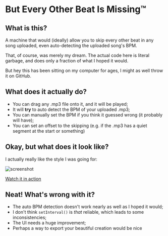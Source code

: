 # But Every Other Beat Is Missing™

## What is this?

A machine that would (ideally) allow you to skip every other beat
in any song uploaded, even auto-detecting the uploaded song's BPM.

That, of course, was merely my dream. The actual code here is
literal garbage, and does only a fraction of what I hoped it would.

But hey this has been sitting on my computer for ages, I might
as well throw it on GitHub.

## What does it actually do?

- You can drag any .mp3 file onto it, and it will be played;
- It will **try** to auto detect the BPM of your uploaded .mp3;
- You can manually set the BPM if you think it guessed wrong (it
probably will have);
- You can set an offset to the skipping (e.g. if the .mp3 has a quiet
segment at the start or something)

## Okay, but what does it look like?

I actually really like the style I was going for:

![screenshot](https://i.imgur.com/U2vLXBm.png)

[Watch it in action](https://avellar.ml/resources/but-every-other-maroon.mp4)

## Neat! What's wrong with it?

- The auto BPM detection doesn't work nearly as well as I hoped it would;
- I don't think `setInterval()` is *that* reliable, which leads to some
inconsistencies;
- The UI needs a huge improvement;
- Perhaps a way to export your beautiful creation would be nice
